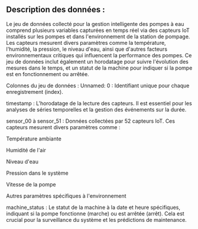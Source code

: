 ## Description des données :
Le jeu de données collecté pour la gestion intelligente des pompes à eau comprend plusieurs variables capturées en temps réel via des capteurs IoT installés sur les pompes et dans l'environnement de la station de pompage. Les capteurs mesurent divers paramètres comme la température, l'humidité, la pression, le niveau d'eau, ainsi que d'autres facteurs environnementaux critiques qui influencent la performance des pompes. Ce jeu de données inclut également un horodatage pour suivre l'évolution des mesures dans le temps, et un statut de la machine pour indiquer si la pompe est en fonctionnement ou arrêtée.

Colonnes du jeu de données :
Unnamed: 0 : Identifiant unique pour chaque enregistrement (index).

timestamp : L'horodatage de la lecture des capteurs. Il est essentiel pour les analyses de séries temporelles et la gestion des événements sur la durée.

sensor_00 à sensor_51 : Données collectées par 52 capteurs IoT. Ces capteurs mesurent divers paramètres comme :

Température ambiante

Humidité de l'air

Niveau d'eau

Pression dans le système

Vitesse de la pompe

Autres paramètres spécifiques à l'environnement

machine_status : Le statut de la machine à la date et heure spécifiques, indiquant si la pompe fonctionne (marche) ou est arrêtée (arrêt). Cela est crucial pour la surveillance du système et les prédictions de maintenance.
